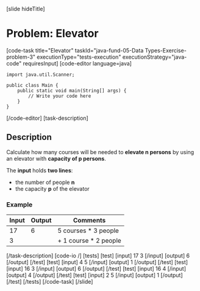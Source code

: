 [slide hideTitle]
# Problem: Elevator
[code-task title="Elevator" taskId="java-fund-05-Data Types-Exercise-problem-3" executionType="tests-execution" executionStrategy="java-code" requiresInput]
[code-editor language=java]
```
import java.util.Scanner;

public class Main {
    public static void main(String[] args) {
        // Write your code here
    }
}

```
[/code-editor]
[task-description]
## Description

Calculate how many courses will be needed to **elevate n persons** by using an elevator with **capacity of p persons**. 

The **input** holds **two lines**: 
- the number of people **n**
- the capacity **p** of the elevator

### Example
| **Input** | **Output** | **Comments**
| --- | --- | --- |
| 17 | 6 | 5 courses * 3 people |
| 3 | | + 1 course * 2 people |

[/task-description]
[code-io /]
[tests]
[test]
[input]
17
3
[/input]
[output]
6
[/output]
[/test]
[test]
[input]
4
5
[/input]
[output]
1
[/output]
[/test]
[test]
[input]
16
3
[/input]
[output]
6
[/output]
[/test]
[test]
[input]
16
4
[/input]
[output]
4
[/output]
[/test]
[test]
[input]
2
5
[/input]
[output]
1
[/output]
[/test]
[/tests]
[/code-task]
[/slide]